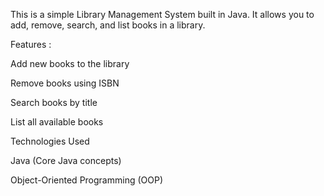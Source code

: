 This is a simple Library Management System built in Java.
It allows you to add, remove, search, and list books in a library.

Features :

Add new books to the library

Remove books using ISBN

Search books by title

List all available books

Technologies Used

Java (Core Java concepts)

Object-Oriented Programming (OOP)
